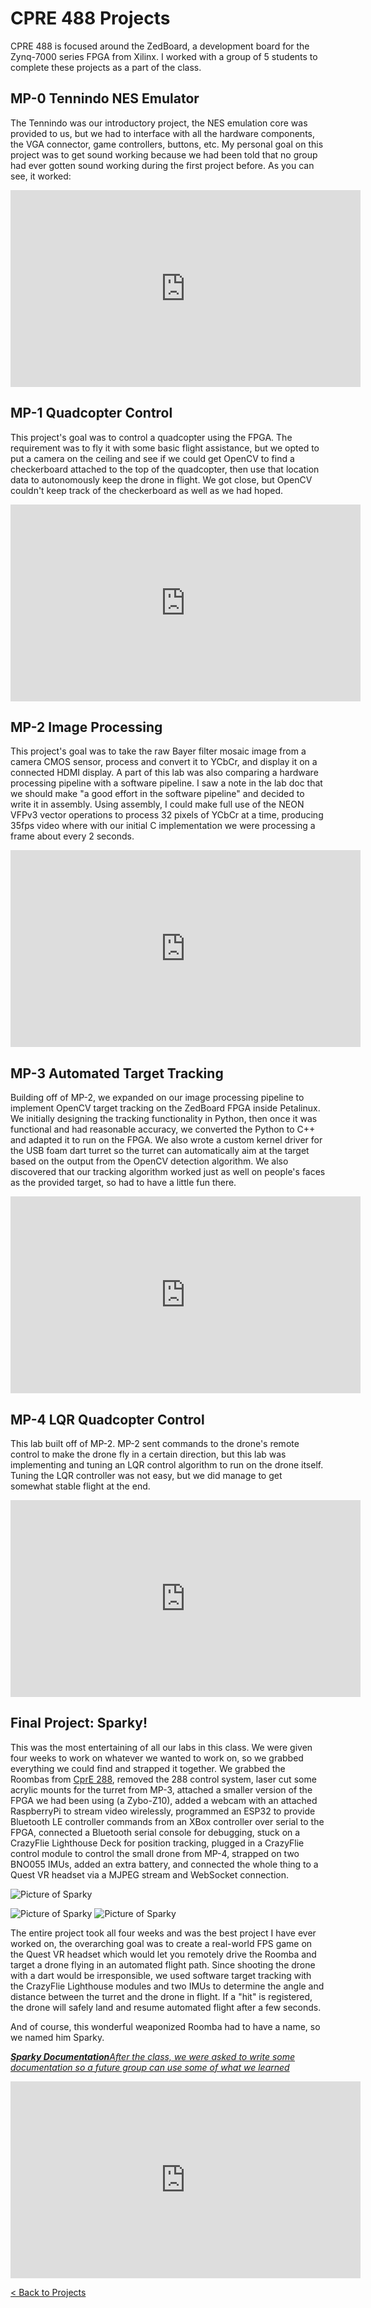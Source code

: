 # CPRE 488 Projects

CPRE 488 is focused around the ZedBoard, a development board for the Zynq-7000 series FPGA from Xilinx. I worked with a group of 5 students to complete these projects as a part of the class.

## MP-0 Tennindo NES Emulator

The Tennindo was our introductory project, the NES emulation core was provided to us, but we had to interface with all the hardware components, the VGA connector, game controllers, buttons, etc. My personal goal on this project was to get sound working because we had been told that no group had ever gotten sound working during the first project before. As you can see, it worked:

<iframe width="560" height="315" src="https://www.youtube-nocookie.com/embed/6rHcjFWlj7o?modestbranding=1&playlist=6rHcjFWlj7o&loop=1" title="MP-0 Video" frameborder="0" allow="encrypted-media; picture-in-picture" allowfullscreen></iframe>

## MP-1 Quadcopter Control

This project's goal was to control a quadcopter using the FPGA. The requirement was to fly it with some basic flight assistance, but we opted to put a camera on the ceiling and see if we could get OpenCV to find a checkerboard attached to the top of the quadcopter, then use that location data to autonomously keep the drone in flight. We got close, but OpenCV couldn't keep track of the checkerboard as well as we had hoped.

<iframe width="560" height="315" src="https://www.youtube-nocookie.com/embed/SIp8UwMDCi0?modestbranding=1&playlist=SIp8UwMDCi0&loop=1" title="MP-1 Video" frameborder="0" allow="encrypted-media; picture-in-picture" allowfullscreen></iframe>


## MP-2 Image Processing

This project's goal was to take the raw Bayer filter mosaic image from a camera CMOS sensor, process and convert it to YCbCr, and display it on a connected HDMI display. A part of this lab was also comparing a hardware processing pipeline with a software pipeline. I saw a note in the lab doc that we should make "a good effort in the software pipeline" and decided to write it in assembly. Using assembly, I could make full use of the NEON VFPv3 vector operations to process 32 pixels of YCbCr at a time, producing 35fps video where with our initial C implementation we were processing a frame about every 2 seconds.

<iframe width="560" height="315" src="https://www.youtube-nocookie.com/embed/_kTeLst0oig?modestbranding=1&playlist=_kTeLst0oig&loop=1" title="MP-2 Video" frameborder="0" allow="encrypted-media; picture-in-picture" allowfullscreen></iframe>


## MP-3 Automated Target Tracking

Building off of MP-2, we expanded on our image processing pipeline to implement OpenCV target tracking on the ZedBoard FPGA inside Petalinux. We initially designing the tracking functionality in Python, then once it was functional and had reasonable accuracy, we converted the Python to C++ and adapted it to run on the FPGA. We also wrote a custom kernel driver for the USB foam dart turret so the turret can automatically aim at the target based on the output from the OpenCV detection algorithm. We also discovered that our tracking algorithm worked just as well on people's faces as the provided target, so had to have a little fun there.

<iframe width="560" height="315" src="https://www.youtube-nocookie.com/embed/MtnLRySpi_M?modestbranding=1&playlist=MtnLRySpi_M&loop=1" title="MP-2 Video" frameborder="0" allow="encrypted-media; picture-in-picture" allowfullscreen></iframe>

## MP-4 LQR Quadcopter Control

This lab built off of MP-2. MP-2 sent commands to the drone's remote control to make the drone fly in a certain direction, but this lab was implementing and tuning an LQR control algorithm to run on the drone itself. Tuning the LQR controller was not easy, but we did manage to get somewhat stable flight at the end.

<iframe width="560" height="315" src="https://www.youtube-nocookie.com/embed/CCNmApr4AXw?modestbranding=1&playlist=CCNmApr4AXw&loop=1" title="MP-2 Video" frameborder="0" allow="encrypted-media; picture-in-picture" allowfullscreen></iframe>


## Final Project: Sparky!

This was the most entertaining of all our labs in this class. We were given four weeks to work on whatever we wanted to work on, so we grabbed everything we could find and strapped it together. We grabbed the Roombas from [CprE 288](/projects/roomba), removed the 288 control system, laser cut some acrylic mounts for the turret from MP-3, attached a smaller version of the FPGA we had been using (a Zybo-Z10), added a webcam with an attached RaspberryPi to stream video wirelessly, programmed an ESP32 to provide Bluetooth LE controller commands from an XBox controller over serial to the FPGA, connected a Bluetooth serial console for debugging, stuck on a CrazyFlie Lighthouse Deck for position tracking, plugged in a CrazyFlie control module to control the small drone from MP-4, strapped on two BNO055 IMUs, added an extra battery, and connected the whole thing to a Quest VR headset via a MJPEG stream and WebSocket connection.

![Picture of Sparky](../../assets/images/sparky_render.png)

<div class="row">
    <img src="../../assets/images/sparky_1.png" alt="Picture of Sparky" />
    <img src="../../assets/images/sparky_3.png" alt="Picture of Sparky" />
</div>

The entire project took all four weeks and was the best project I have ever worked on, the overarching goal was to create a real-world FPS game on the Quest VR headset which would let you remotely drive the Roomba and target a drone flying in an automated flight path. Since shooting the drone with a dart would be irresponsible, we used software target tracking with the CrazyFlie Lighthouse modules and two IMUs to determine the angle and distance between the turret and the drone in flight. If a "hit" is registered, the drone will safely land and resume automated flight after a few seconds.

And of course, this wonderful weaponized Roomba had to have a name, so we named him Sparky.

_<a href="/docs/sparky.pdf"><strong>Sparky Documentation</strong>After the class, we were asked to write some documentation so a future group can use some of what we learned</a>_

<iframe width="560" height="315" src="https://www.youtube-nocookie.com/embed/-r7O6AjhJWk?modestbranding=1&playlist=-r7O6AjhJWk&loop=1" title="MP-2 Video" frameborder="0" allow="encrypted-media; picture-in-picture" allowfullscreen></iframe>

[< Back to Projects](/projects)